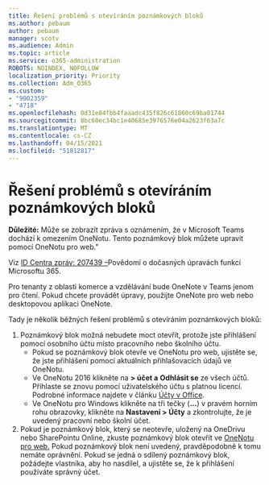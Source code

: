```yaml
---
title: Řešení problémů s otevíráním poznámkových bloků
ms.author: pebaum
author: pebaum
manager: scotv
ms.audience: Admin
ms.topic: article
ms.service: o365-administration
ROBOTS: NOINDEX, NOFOLLOW
localization_priority: Priority
ms.collection: Adm_O365
ms.custom:
- "9002359"
- "4718"
ms.openlocfilehash: 0d31e84fbb4faaadc435f826c61860c69ba01744
ms.sourcegitcommit: 8bc60ec34bc1e40685e3976576e04a2623f63a7c
ms.translationtype: MT
ms.contentlocale: cs-CZ
ms.lasthandoff: 04/15/2021
ms.locfileid: "51812817"
---
```

# <a name="fix-issues-with-opening-notebooks"></a>Řešení problémů s otevíráním poznámkových bloků

**Důležité:** Může se zobrazit zpráva s oznámením, že v Microsoft Teams dochází k omezením OneNotu. Tento poznámkový blok můžete upravit pomocí OneNotu pro web."

Viz [ID Centra zpráv: 207439 –](https://admin.microsoft.com/Adminportal/Home?source=applauncher#MessageCenter?id=MC207439)Povědomí o dočasných úpravách funkcí Microsoftu 365.

Pro tenanty z oblasti komerce a vzdělávání bude OneNote v Teams jenom pro čtení. Pokud chcete provádět úpravy, použijte OneNote pro web nebo desktopovou aplikaci OneNote.

Tady je několik běžných řešení problémů s otevíráním poznámkových bloků:

1. Poznámkový blok možná nebudete moct otevřít, protože jste přihlášení pomocí osobního účtu místo pracovního nebo školního účtu.
    - Pokud se poznámkový blok otevře ve OneNotu pro web, ujistěte se, že jste přihlášení pomocí aktuálních přihlašovacích údajů ve OneNotu.
    - Ve OneNotu 2016 klikněte na **> účet a** **Odhlásit se** ze všech účtů. Přihlaste se znovu pomocí uživatelského účtu s platnou licencí. Podrobné informace najdete v článku [Účty v Office](https://support.office.com/article/accounts-in-office-628ea040-f265-49de-b986-be09c3ebf8a9). 
    - Ve OneNotu pro Windows klikněte na tři tečky (**...**) v pravém horním rohu obrazovky, klikněte na **Nastavení > Účty** a zkontrolujte, že je uvedený pracovní nebo školní účet. 
2. Pokud je poznámkový blok, který se neotevře, uložený na OneDrivu nebo SharePointu Online, zkuste poznámkový blok otevřít ve [OneNotu pro web.](https://onenote.com) Pokud poznámkový blok není uvedený, pravděpodobně k tomu nemáte oprávnění. Pokud se jedná o sdílený poznámkový blok, požádejte vlastníka, aby ho nasdílel, a ujistěte se, že k přihlášení používáte správný účet.
